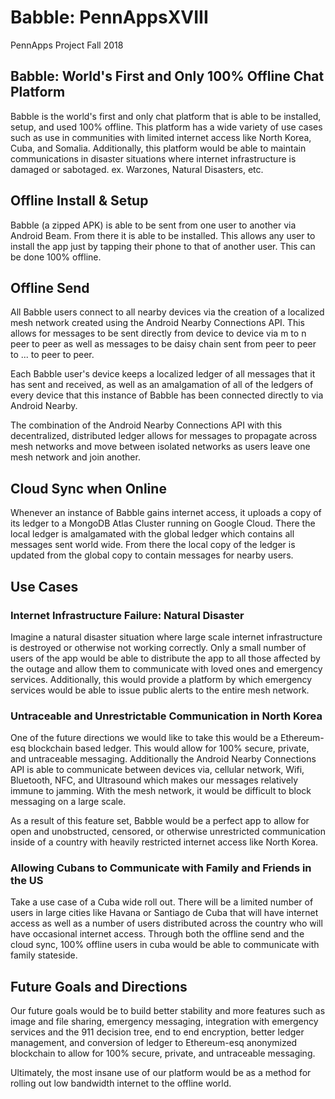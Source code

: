 # Babble: PennAppsXVIII

PennApps Project Fall 2018

## Babble: World's First and Only 100% Offline Chat Platform

Babble is the world's first and only chat platform that is able to be installed, setup, and used 100% offline. This platform has a wide variety of use cases such as use in communities with limited internet access like North Korea, Cuba, and Somalia. Additionally, this platform would be able to maintain communications in disaster situations where internet infrastructure is damaged or sabotaged. ex. Warzones, Natural Disasters, etc. 

## Offline Install & Setup

Babble (a zipped APK) is able to be sent from one user to another via Android Beam. From there it is able to be installed. This allows any user to install the app just by tapping their phone to that of another user. This can be done 100% offline.

## Offline Send 

All Babble users connect to all nearby devices via the creation of a localized mesh network created using the Android Nearby Connections API. This allows for messages to be sent directly from device to device via m to n peer to peer as well as messages to be daisy chain sent from peer to peer to ... to peer to peer. 

Each Babble user's device keeps a localized ledger of all messages that it has sent and received, as well as an amalgamation of all of the ledgers of every device that this instance of Babble has been connected directly to via Android Nearby. 

The combination of the Android Nearby Connections API with this decentralized, distributed ledger allows for messages to propagate across mesh networks and move between isolated networks as users leave one mesh network and join another. 

## Cloud Sync when Online

Whenever an instance of Babble gains internet access, it uploads a copy of its ledger to a MongoDB Atlas Cluster running on Google Cloud. There the local ledger is amalgamated with the global ledger which contains all messages sent world wide. From there the local copy of the ledger is updated from the global copy to contain messages for nearby users. 


## Use Cases

### Internet Infrastructure Failure: Natural Disaster

Imagine a natural disaster situation where large scale internet infrastructure is destroyed or otherwise not working correctly. Only a small number of users of the app would be able to distribute the app to all those affected by the outage and allow them to communicate with loved ones and emergency services. Additionally, this would provide a platform by which emergency services would be able to issue public alerts to the entire mesh network. 

### Untraceable and Unrestrictable Communication in North Korea

One of the future directions we would like to take this would be a Ethereum-esq blockchain based ledger. This would allow for 100% secure, private, and untraceable messaging. Additionally the Android Nearby Connections API is able to communicate between devices via, cellular network, Wifi, Bluetooth, NFC, and Ultrasound which makes our messages relatively immune to jamming. With the mesh network, it would be difficult to block messaging on a large scale.

As a result of this feature set, Babble would be a perfect app to allow for open and unobstructed, censored, or otherwise unrestricted communication inside of a country with heavily restricted internet access like North Korea. 

### Allowing Cubans to Communicate with Family and Friends in the US

Take a use case of a Cuba wide roll out. There will be a limited number of users in large cities like Havana or Santiago de Cuba that will have internet access as well as a number of users distributed across the country who will have occasional internet access. Through both the offline send and the cloud sync, 100% offline users in cuba would be able to communicate with family stateside.

## Future Goals and Directions

Our future goals would be to build better stability and more features such as image and file sharing, emergency messaging, integration with emergency services and the 911 decision tree, end to end encryption, better ledger management, and conversion of ledger to Ethereum-esq anonymized blockchain to allow for 100% secure, private, and untraceable messaging.  

Ultimately, the most insane use of our platform would be as a method for rolling out low bandwidth internet to the offline world. 
